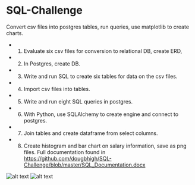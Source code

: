 # SQL-Challenge

Convert csv files into postgres tables, run queries, use matplotlib to create charts.

- 1) Evaluate six csv files for conversion to relational DB, create ERD,
- 2) In Postgres, create DB.
- 3) Write and run SQL to create six tables for data on the csv files.
- 4) Import csv files into tables.
- 5) Write and run eight SQL queries in postgres.
- 6) With Python, use SQLAlchemy to create engine and connect to postgres.
- 7) Join tables and create dataframe from select columns.
- 8) Create histogram and bar chart on salary information, save as png files.
Full documentation found in https://github.com/dougbhigh/SQL-Challenge/blob/master/SQL_Documentation.docx

![alt text](https://github.com/dougbhigh/SQL-Challenge/blob/master/EmployeeSQL/Images/ERD.png)
![alt text](https://github.com/dougbhigh/SQL-Challenge/blob/master/EmployeeSQL/Images/Salaries_byTitle.png)